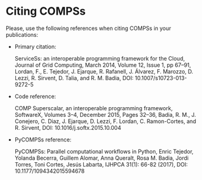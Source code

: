 # Citing COMPSs

Please, use the following references when citing COMPSs in your publications:
* Primary citation:

   ServiceSs: an interoperable programming framework for the Cloud, Journal of Grid Computing, March 2014, Volume 12, Issue 1, pp 67–91, Lordan, F., E. Tejedor, J. Ejarque, R. Rafanell, J. Álvarez, F. Marozzo, D. Lezzi, R. Sirvent, D. Talia, and R. M. Badia, DOI: 10.1007/s10723-013-9272-5

* Code reference:

    COMP Superscalar, an interoperable programming framework, SoftwareX, Volumes 3–4, December 2015, Pages 32–36, Badia, R. M., J. Conejero, C. Diaz, J. Ejarque, D. Lezzi, F. Lordan, C. Ramon-Cortes, and R. Sirvent, DOI: 10.1016/j.softx.2015.10.004

* PyCOMPSs reference:

    PyCOMPSs: Parallel computational workflows in Python, Enric Tejedor, Yolanda Becerra, Guillem Alomar, Anna Queralt, Rosa M. Badia, Jordi Torres, Toni Cortes, Jesús Labarta,  IJHPCA 31(1): 66-82 (2017), DOI: 10.1177/1094342015594678

